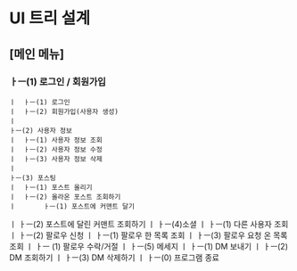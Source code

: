 # UI 트리 설계
## [메인 메뉴]

### ㅏㅡ(1) 로그인 / 회원가입
    ㅣ  ㅏㅡ(1) 로그인
    ㅣ  ㅏㅡ(2) 회원가입(사용자 생성)
    ㅣ
    ㅏㅡ(2) 사용자 정보
    ㅣ  ㅏㅡ(1) 사용자 정보 조회
    ㅣ  ㅏㅡ(2) 사용자 정보 수정
    ㅣ  ㅏㅡ(3) 사용자 정보 삭제
    ㅣ
    ㅏㅡ(3) 포스팅
    ㅣ  ㅏㅡ(1) 포스트 올리기
    ㅣ  ㅏㅡ(2) 올라온 포스트 조회하기
    ㅣ       ㅏㅡ(1) 포스트에 커맨트 달기
ㅣ       ㅏㅡ(2) 포스트에 달린 커맨트 조회하기
ㅣ
ㅏㅡ(4)소셜
ㅣ  ㅏㅡ(1) 다른 사용자 조회
ㅣ  ㅏㅡ(2) 팔로우 신청
ㅣ       ㅏㅡ(1) 팔로우 한 목록 조회
ㅣ  ㅏㅡ(3) 팔로우 요청 온 목록 조회
ㅣ       ㅏㅡ (1) 팔로우 수락/거절
ㅣ
ㅏㅡ(5) 메세지
ㅣ   ㅏㅡ(1) DM 보내기
ㅣ   ㅏㅡ(2) DM 조회하기
ㅣ   ㅏㅡ(3) DM 삭제하기
ㅣ
ㅏㅡ(0) 프로그램 종료

